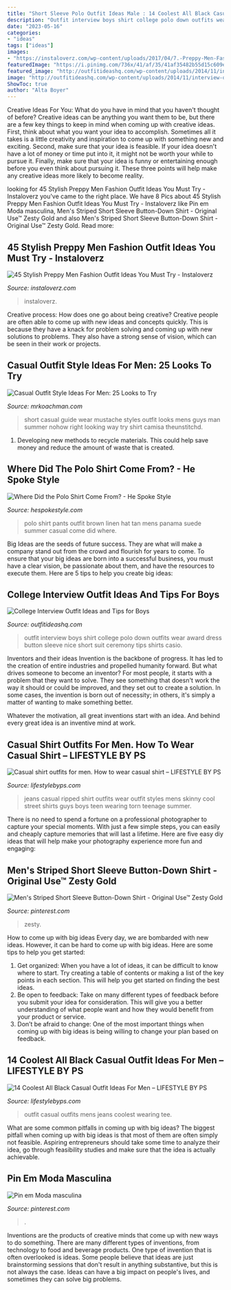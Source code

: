 ```yaml
---
title: "Short Sleeve Polo Outfit Ideas Male : 14 Coolest All Black Casual Outfit Ideas For Men – Lifestyle By Ps"
description: "Outfit interview boys shirt college polo down outfits wear award dress button sleeve nice short suit ceremony tips shirts casio"
date: "2023-05-16"
categories:
- "ideas"
tags: ["ideas"]
images:
- "https://instaloverz.com/wp-content/uploads/2017/04/7.-Preppy-Men-Fashion.jpg"
featuredImage: "https://i.pinimg.com/736x/41/af/35/41af35482b55d15c609e011d37605f94.jpg"
featured_image: "http://outfitideashq.com/wp-content/uploads/2014/11/interview-outfit-ideas-men-3.jpg"
image: "http://outfitideashq.com/wp-content/uploads/2014/11/interview-outfit-ideas-men-3.jpg"
ShowToc: true
author: "Alta Boyer"
---
```



Creative Ideas For You: What do you have in mind that you haven't thought of before?
Creative ideas can be anything you want them to be, but there are a few key things to keep in mind when coming up with creative ideas. First, think about what you want your idea to accomplish. Sometimes all it takes is a little creativity and inspiration to come up with something new and exciting. Second, make sure that your idea is feasible. If your idea doesn't have a lot of money or time put into it, it might not be worth your while to pursue it. Finally, make sure that your idea is funny or entertaining enough before you even think about pursuing it. These three points will help make any creative ideas more likely to become reality.

	

		
looking for 45 Stylish Preppy Men Fashion Outfit Ideas You Must Try - Instaloverz you've came to the right place. We have 8 Pics about 45 Stylish Preppy Men Fashion Outfit Ideas You Must Try - Instaloverz like Pin em Moda masculina, Men&#039;s Striped Short Sleeve Button-Down Shirt - Original Use™ Zesty Gold and also Men&#039;s Striped Short Sleeve Button-Down Shirt - Original Use™ Zesty Gold. Read more:
		
    
## 45 Stylish Preppy Men Fashion Outfit Ideas You Must Try - Instaloverz

<img loading=lazy src="https://instaloverz.com/wp-content/uploads/2017/04/7.-Preppy-Men-Fashion.jpg" onerror="this.onerror=null;this.src='https://tse4.mm.bing.net/th?id=OIP.HSYSnWMI74MS7io13hbWVgHaLG&amp;pid=15.1';" alt="45 Stylish Preppy Men Fashion Outfit Ideas You Must Try - Instaloverz">

_Source: instaloverz.com_

>instaloverz. 

	

Creative process: How does one go about being creative?
Creative people are often able to come up with new ideas and concepts quickly. This is because they have a knack for problem solving and coming up with new solutions to problems. They also have a strong sense of vision, which can be seen in their work or projects.

    
## Casual Outfit Style Ideas For Men: 25 Looks To Try

<img loading=lazy src="https://i0.wp.com/mrkoachman.com/wp-content/uploads/2015/08/mrkoachman_men_pix-9.jpg" onerror="this.onerror=null;this.src='https://tse1.mm.bing.net/th?id=OIP.j1O5R01sGLRrmTTC_0ucTgAAAA&amp;pid=15.1';" alt="Casual Outfit Style Ideas For Men: 25 Looks to Try">

_Source: mrkoachman.com_

>short casual guide wear mustache styles outfit looks mens guys man summer nohow right looking way try shirt camisa theunstitchd. 

	

1. Developing new methods to recycle materials. This could help save money and reduce the amount of waste that is created.

    
## Where Did The Polo Shirt Come From? - He Spoke Style

<img loading=lazy src="http://hespokestyle.com/wp-content/uploads/2016/07/white-polo-shirt-tan-linen-pants-panama-hat-brown-suede-loafers-mens-casual-summer-outfit-ideas-7.jpg" onerror="this.onerror=null;this.src='https://tse1.mm.bing.net/th?id=OIP.71HqtRLPCWStzswcZgoFVgHaLH&amp;pid=15.1';" alt="Where Did the Polo Shirt Come From? - He Spoke Style">

_Source: hespokestyle.com_

>polo shirt pants outfit brown linen hat tan mens panama suede summer casual come did where. 

	

Big Ideas are the seeds of future success. They are what will make a company stand out from the crowd and flourish for years to come. To ensure that your big ideas are born into a successful business, you must have a clear vision, be passionate about them, and have the resources to execute them. Here are 5 tips to help you create big ideas: 

    
## College Interview Outfit Ideas And Tips For Boys

<img loading=lazy src="http://outfitideashq.com/wp-content/uploads/2014/11/interview-outfit-ideas-men-3.jpg" onerror="this.onerror=null;this.src='https://tse1.mm.bing.net/th?id=OIP.oBf70x6pR5ls3JucRTUhEwHaHa&amp;pid=15.1';" alt="College Interview Outfit Ideas and Tips for Boys">

_Source: outfitideashq.com_

>outfit interview boys shirt college polo down outfits wear award dress button sleeve nice short suit ceremony tips shirts casio. 

	

Inventors and their ideas
Invention is the backbone of progress. It has led to the creation of entire industries and propelled humanity forward. But what drives someone to become an inventor?
For most people, it starts with a problem that they want to solve. They see something that doesn't work the way it should or could be improved, and they set out to create a solution. In some cases, the invention is born out of necessity; in others, it's simply a matter of wanting to make something better.

Whatever the motivation, all great inventions start with an idea. And behind every great idea is an inventive mind at work.

    
## Casual Shirt Outfits For Men. How To Wear Casual Shirt – LIFESTYLE BY PS

<img loading=lazy src="https://cdn.shopify.com/s/files/1/0162/2116/files/Casual_Street_Style_For_Men_6.jpg?v=1491243869" onerror="this.onerror=null;this.src='https://tse3.mm.bing.net/th?id=OIP.p1gouAW0V81Vq5BZGYIbUQHaLH&amp;pid=15.1';" alt="Casual shirt outfits for men. How to wear casual shirt – LIFESTYLE BY PS">

_Source: lifestylebyps.com_

>jeans casual ripped shirt outfits wear outfit styles mens skinny cool street shirts guys boys teen wearing torn teenage summer. 

	

There is no need to spend a fortune on a professional photographer to capture your special moments. With just a few simple steps, you can easily and cheaply capture memories that will last a lifetime. Here are five easy diy ideas that will help make your photography experience more fun and engaging:

    
## Men&#039;s Striped Short Sleeve Button-Down Shirt - Original Use™ Zesty Gold

<img loading=lazy src="https://i.pinimg.com/736x/94/ea/9f/94ea9fd5b3637d89024ea2a1581255c2.jpg" onerror="this.onerror=null;this.src='https://tse1.mm.bing.net/th?id=OIP.lUD78mHoNXaRSADoXTuNLgHaHa&amp;pid=15.1';" alt="Men&#039;s Striped Short Sleeve Button-Down Shirt - Original Use™ Zesty Gold">

_Source: pinterest.com_

>zesty. 

	

How to come up with big ideas
Every day, we are bombarded with new ideas. However, it can be hard to come up with big ideas. Here are some tips to help you get started: 
1. Get organized: When you have a lot of ideas, it can be difficult to know where to start. Try creating a table of contents or making a list of the key points in each section. This will help you get started on finding the best ideas. 
2. Be open to feedback: Take on many different types of feedback before you submit your idea for consideration. This will give you a better understanding of what people want and how they would benefit from your product or service. 
3. Don’t be afraid to change: One of the most important things when coming up with big ideas is being willing to change your plan based on feedback.

    
## 14 Coolest All Black Casual Outfit Ideas For Men – LIFESTYLE BY PS

<img loading=lazy src="https://cdn.shopify.com/s/files/1/0162/2116/files/All_black_outfit_ideas_for_mentitled_design_8.jpg?v=1509700749" onerror="this.onerror=null;this.src='https://tse1.mm.bing.net/th?id=OIP.AqEEwfSDM2BFbRIRc2ypLQHaLG&amp;pid=15.1';" alt="14 Coolest All Black Casual Outfit Ideas For Men – LIFESTYLE BY PS">

_Source: lifestylebyps.com_

>outfit casual outfits mens jeans coolest wearing tee. 

	

What are some common pitfalls in coming up with big ideas?
The biggest pitfall when coming up with big ideas is that most of them are often simply not feasible. Aspiring entrepreneurs should take some time to analyze their idea, go through feasibility studies and make sure that the idea is actually achievable.

    
## Pin Em Moda Masculina

<img loading=lazy src="https://i.pinimg.com/736x/41/af/35/41af35482b55d15c609e011d37605f94.jpg" onerror="this.onerror=null;this.src='https://tse3.mm.bing.net/th?id=OIP.Aq65l3F9Yo_68BRC7KMhOQHaNK&amp;pid=15.1';" alt="Pin em Moda masculina">

_Source: pinterest.com_

>. 

	

Inventions are the products of creative minds that come up with new ways to do something. There are many different types of inventions, from technology to food and beverage products. One type of invention that is often overlooked is ideas. Some people believe that ideas are just brainstorming sessions that don't result in anything substantive, but this is not always the case. Ideas can have a big impact on people's lives, and sometimes they can solve big problems.

